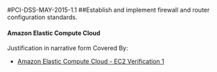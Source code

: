 #PCI-DSS-MAY-2015-1.1
##Establish and implement firewall and router configuration standards.

#### Amazon Elastic Compute Cloud
Justification in narrative form
Covered By:
* [Amazon Elastic Compute Cloud - EC2 Verification 1](../components/EC2.md)
